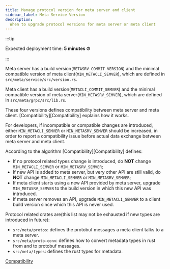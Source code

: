 ```yaml
---
title: Manage protocol version for meta server and client
sidebar_label: Meta Service Version
description:
  When to upgrade protocol versions for meta server or meta client
---
```


:::tip

Expected deployment time: **5 minutes ⏱**

:::

Meta server has a build version(`METASRV_COMMIT_VERSION`) and the minimal compatible version of meta client(`MIN_METACLI_SEMVER`),
which are defined in `src/meta/service/src/version.rs`.

Meta client has a build version(`METACLI_COMMIT_SEMVER`) and the minimal compatible version of meta server(`MIN_METASRV_SEMVER`),
which are defined in `src/meta/grpc/src/lib.rs`.

These four versions defines compatibility between meta server and meta client.
[Compatibility][Compatibility] explains how it works.

For developers, if incompatible or compatible changes are introduced, either `MIN_METACLI_SEMVER` or `MIN_METASRV_SEMVER` should be increased,
in order to report a compatibility issue before actual data exchange between meta server and meta client.

According to the algorithm [Compatibility][Compatibility] defines:

- If no protocol related types change is introduced, do **NOT** change `MIN_METACLI_SEMVER` or `MIN_METASRV_SEMVER`;
- If new API is added to meta server, but very other API are still valid, do **NOT** change `MIN_METACLI_SEMVER` or `MIN_METASRV_SEMVER`;
- If meta client starts using a new API provided by meta server, upgrade `MIN_METASRV_SEMVER` to the build version in which this new API was introduced.
- If meta server removes an API, upgrade `MIN_METACLI_SEMVER` to a client build version since which this API is never used.


Protocol related crates are(this list may not be exhausted if new types are introduced in future):
- `src/meta/protos`: defines the protobuf messages a meta client talks to a meta server.
- `src/meta/proto-conv`: defines how to convert metadata types in rust from and to protobuf messages.
- `src/meta/types`: defines the rust types for metadata.


[Compatibility](/doc/deploy/upgrade/compatibility)

